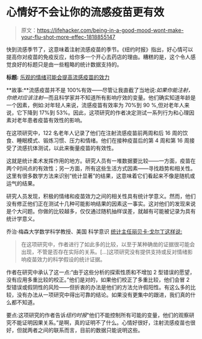 # 心情好不会让你的流感疫苗更有效

> 原文：<https://lifehacker.com/being-in-a-good-mood-wont-make-your-flu-shot-more-effec-1818855147>

快到流感季节了，这意味着注射流感疫苗的季节。《纽约时报》指出，好心情可以提高你对疫苗的免疫反应，给你多一个开心去药店的理由。糟糕的是，这个令人感觉良好的标题只是由一些粗略的统计数据支持的。

**标题:** [乐观的情绪可能会提高流感疫苗的效力](https://www.nytimes.com/2017/09/25/well/live/an-upbeat-mood-may-boost-your-flu-shots-effectiveness.html)

**故事:**流感疫苗并不是 100%有效——尽管让我直截了当地说:*如果你能注射，你绝对应该注射*—而且科学家并不知道所有影响疗效的变量。他们确实知道年龄是一个因素，例如:对年轻人来说，流感疫苗有效率为 70%到 90 %,但对老年人来说，它下降到 17%到 53%。因此，这项研究的作者决定测试一系列行为和心理因素对老年患者疫苗有效性的影响。

在这项研究中，122 名老年人记录了他们在注射流感疫苗前两周和后 16 周的饮食、睡眠模式、锻炼习惯、压力和情绪。他们在接种疫苗后的第 4 周和第 16 周接受了流感抗体测试，以此来衡量疫苗的有效性。

这就是统计柔术发挥作用的地方。研究人员有一堆数据要比较——一方面，疫苗在两个时间点的有效性；另一方面，所有这些生活方式因素——寻找趋势和相关性。这里有很多数学方法来识别“统计显著”的结果，这意味着它们看起来不像是随机或运气的结果。

研究人员发现，积极的情绪和疫苗效力之间的相关性具有统计学意义。然而，他们没有修正他们正在测试十几种可能影响结果的因素这一事实。这对他们的发现来说是个大问题。你做的比较越多，仅仅通过随机抽样误差，就越有可能被记录为具有统计学意义。

乔治·梅森大学数学科学教授、美国 科学意识 [统计主任丽贝卡·戈尔丁这样说:](http://senseaboutscienceusa.org/stats/)

> 在这项研究中，作者进行了如此多的比较，以至于某种确凿的证据很可能会出现，不管是否存在实际的关系。[...]这项研究没有提供支持或反对情绪影响疫苗效力的科学假设的统计证据。

作者在研究中承认了这一点:“由于这些分析的探索性质和不增加 2 型错误的愿望，没有应用多重比较的校正。”他们是对的，如果他们校正了多重比较，他们会冒 2 型错误或假阴性的风险——但折衷的办法是他们的方法允许假阳性。有这么多的比较，没有办法从一项研究中得出可靠的结论。如果没有更集中的跟进，我们真的什么都不知道。

要点:这项研究的作者告诉*纽约时报*“他们不能控制所有可能的变量，他们的观察研究不能证明因果关系。”是啊，真的证明不了什么。心情好很好，注射流感疫苗也很好，但就两者之间的联系而言，目前的数据只能说明这些。